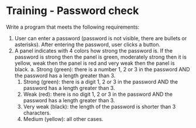 
# Training - Password check

Write a program that meets the following requirements:
1. User can enter a password (password is not visible, there are bullets or asterisks). After entering the password, user clicks a button. 
2. A panel indicates with 4 colors how strong the password is. If the password is strong then the panel is green, moderately strong then it is yellow, weak then the panel is red and very weak then the panel is black. a. Strong (green): there is a number 1, 2 or 3 in the password AND the password has a length greater than 3. 
	1. Strong (green): there is a digit 1, 2 or 3 in the password AND the password has a length greater than 3. 
	2. Weak (red): there is no digit 1, 2 or 3 in the password AND the password has a length greater than 3. 
	3. Very weak (black): the length of the password is shorter than 3 characters. 
	4. Medium (yellow): all other cases. 